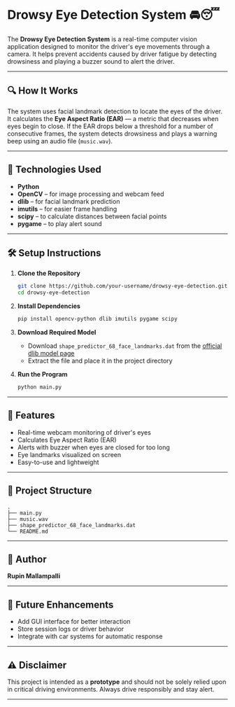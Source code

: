 # Drowsy Eye Detection System 🚘😴

The **Drowsy Eye Detection System** is a real-time computer vision application designed to monitor the driver's eye movements through a camera. It helps prevent accidents caused by driver fatigue by detecting drowsiness and playing a buzzer sound to alert the driver.

---

## 🔍 How It Works

The system uses facial landmark detection to locate the eyes of the driver. It calculates the **Eye Aspect Ratio (EAR)** — a metric that decreases when eyes begin to close. If the EAR drops below a threshold for a number of consecutive frames, the system detects drowsiness and plays a warning beep using an audio file (`music.wav`).

---

## 🧠 Technologies Used

- **Python**
- **OpenCV** – for image processing and webcam feed
- **dlib** – for facial landmark prediction
- **imutils** – for easier frame handling
- **scipy** – to calculate distances between facial points
- **pygame** – to play alert sound

---

## 🛠️ Setup Instructions

1. **Clone the Repository**
   ```bash
   git clone https://github.com/your-username/drowsy-eye-detection.git
   cd drowsy-eye-detection
   ```

2. **Install Dependencies**
   ```bash
   pip install opencv-python dlib imutils pygame scipy
   ```

3. **Download Required Model**
   - Download `shape_predictor_68_face_landmarks.dat` from the [official dlib model page](http://dlib.net/files/shape_predictor_68_face_landmarks.dat.bz2)
   - Extract the file and place it in the project directory

4. **Run the Program**
   ```bash
   python main.py
   ```

---

## 🚨 Features

- Real-time webcam monitoring of driver's eyes
- Calculates Eye Aspect Ratio (EAR)
- Alerts with buzzer when eyes are closed for too long
- Eye landmarks visualized on screen
- Easy-to-use and lightweight

---

## 📁 Project Structure

```
.
├── main.py
├── music.wav
├── shape_predictor_68_face_landmarks.dat
└── README.md
```

---

## 👤 Author

**Rupin Mallampalli**

---

## 📌 Future Enhancements

- Add GUI interface for better interaction
- Store session logs or driver behavior
- Integrate with car systems for automatic response

---

## ⚠️ Disclaimer

This project is intended as a **prototype** and should not be solely relied upon in critical driving environments. Always drive responsibly and stay alert.

---
